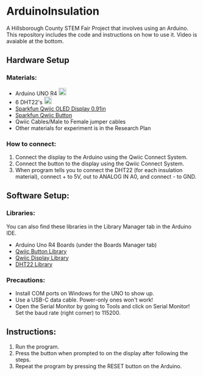 # ArduinoInsulation

A Hillsborough County STEM Fair Project that involves using an Arduino. This repository includes the code and instructions on how to use it.
Video is avaiable at the bottom.
## Hardware Setup
### Materials:
- Arduino UNO R4 <img src="https://github.com/user-attachments/assets/d5f73ee5-256b-4384-9eac-ebf076a82745" width="20">
- 6 DHT22's <img src="https://github.com/user-attachments/assets/5fd5d81b-d7c1-45c4-afa1-6381c91e9727" width="20">
- [Sparkfun Qwiic OLED Display 0.91in](https://www.sparkfun.com/products/24606)
- [Sparkfun Qwiic Button](https://www.sparkfun.com/products/15932)
- Qwiic Cables/Male to Female jumper cables
- Other materials for experiment is in the Research Plan
### How to connect:
1. Connect the display to the Arduino using the Qwiic Connect System.
2. Connect the button to the display using the Qwiic Connect System.
3. When program tells you to connect the DHT22 (for each insulation material), connect + to 5V, out to ANALOG IN A0, and connect - to GND.
## Software Setup:
### Libraries:
You can also find these libraries in the Library Manager tab in the Arduino IDE.
- Arduino Uno R4 Boards (under the Boards Manager tab)
- [Qwiic Button Library](https://github.com/sparkfun/SparkFun_Qwiic_Button_Arduino_Library)
- [Qwiic Display Library](https://github.com/sparkfun/SparkFun_Qwiic_OLED_Arduino_Library)
- [DHT22 Library](https://github.com/dvarrel/DHT22)
### Precautions:
- Install COM ports on Windows for the UNO to show up.
- Use a USB-C data cable. Power-only ones won't work!
- Open the Serial Monitor by going to Tools and click on Serial Monitor! Set the baud rate (right corner) to 115200.
## Instructions:
1. Run the program.
2. Press the button when prompted to on the display after following the steps.
3. Repeat the program by pressing the RESET button on the Arduino.
